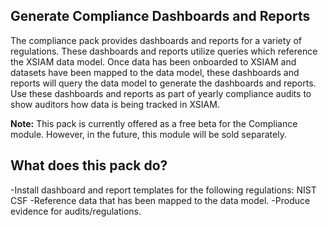 ## **Generate Compliance Dashboards and Reports**
The compliance pack provides dashboards and reports for a variety of regulations. These dashboards and reports utilize queries which reference the XSIAM data model. Once data has been onboarded to XSIAM and datasets have been mapped to the data model, these dashboards and reports will query the data model to generate the dashboards and reports. Use these dashboards and reports as part of yearly compliance audits to show auditors how data is being tracked in XSIAM.

**Note:** This pack is currently offered as a free beta for the Compliance module. However, in the future, this module will be sold separately.


## **What does this pack do?**
-Install dashboard and report templates for the following regulations: NIST CSF
-Reference data that has been mapped to the data model.
-Produce evidence for audits/regulations.
